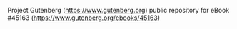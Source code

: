Project Gutenberg (https://www.gutenberg.org) public repository for eBook #45163 (https://www.gutenberg.org/ebooks/45163)
